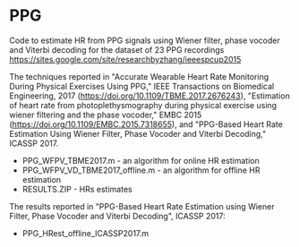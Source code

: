 # PPG
Code to estimate HR from PPG signals using Wiener filter, phase vocoder and Viterbi decoding for the dataset of 23 PPG recordings
https://sites.google.com/site/researchbyzhang/ieeespcup2015

The techniques reported in "Accurate Wearable Heart Rate Monitoring During Physical Exercises Using PPG," IEEE Transactions on Biomedical Engineering, 2017 (https://doi.org/10.1109/TBME.2017.2676243), "Estimation of heart rate from photoplethysmography during physical exercise using wiener filtering and the phase vocoder," EMBC 2015 (https://doi.org/10.1109/EMBC.2015.7318655), and "PPG-Based Heart Rate Estimation Using Wiener Filter, Phase Vocoder and Viterbi Decoding," ICASSP 2017.
* PPG_WFPV_TBME2017.m - an algorithm for online HR estimation
* PPG_WFPV_VD_TBME2017_offline.m - an algorithm for offline HR estimation
* RESULTS.ZIP - HRs estimates

The results reported in "PPG-Based Heart Rate Estimation using Wiener Filter, Phase Vocoder and Viterbi Decoding", ICASSP 2017: 
* PPG_HRest_offline_ICASSP2017.m


